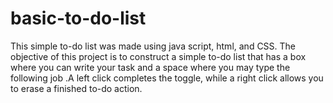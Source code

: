 # basic-to-do-list
This simple to-do list was made using java script, html, and CSS. The objective of this project is to construct a simple to-do list that has a box where you can write your task and a space where you may type the following job .A left click completes the toggle, while a right click allows you to erase a finished to-do action.
